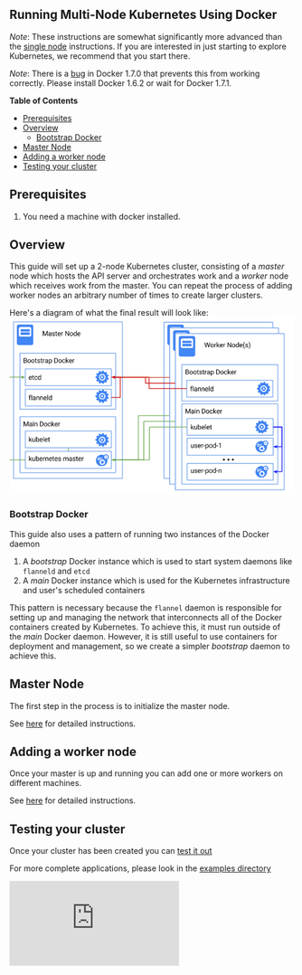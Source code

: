 <!-- BEGIN MUNGE: UNVERSIONED_WARNING -->


<!-- END MUNGE: UNVERSIONED_WARNING -->
Running Multi-Node Kubernetes Using Docker
------------------------------------------

_Note_:
These instructions are somewhat significantly more advanced than the [single node](docker.md) instructions.  If you are
interested in just starting to explore Kubernetes, we recommend that you start there.

_Note_:
There is a [bug](https://github.com/docker/docker/issues/14106) in Docker 1.7.0 that prevents this from working correctly.
Please install Docker 1.6.2 or wait for Docker 1.7.1.

**Table of Contents**

- [Prerequisites](#prerequisites)
- [Overview](#overview)
  - [Bootstrap Docker](#bootstrap-docker)
- [Master Node](#master-node)
- [Adding a worker node](#adding-a-worker-node)
- [Testing your cluster](#testing-your-cluster)

## Prerequisites

1. You need a machine with docker installed.

## Overview

This guide will set up a 2-node Kubernetes cluster, consisting of a _master_ node which hosts the API server and orchestrates work
and a _worker_ node which receives work from the master.  You can repeat the process of adding worker nodes an arbitrary number of
times to create larger clusters.

Here's a diagram of what the final result will look like:
![Kubernetes Single Node on Docker](k8s-docker.png)

### Bootstrap Docker

This guide also uses a pattern of running two instances of the Docker daemon
   1) A _bootstrap_ Docker instance which is used to start system daemons like `flanneld` and `etcd`
   2) A _main_ Docker instance which is used for the Kubernetes infrastructure and user's scheduled containers

This pattern is necessary because the `flannel` daemon is responsible for setting up and managing the network that interconnects
all of the Docker containers created by Kubernetes.  To achieve this, it must run outside of the _main_ Docker daemon.  However,
it is still useful to use containers for deployment and management, so we create a simpler _bootstrap_ daemon to achieve this.

## Master Node

The first step in the process is to initialize the master node.

See [here](docker-multinode/master.md) for detailed instructions.

## Adding a worker node

Once your master is up and running you can add one or more workers on different machines.

See [here](docker-multinode/worker.md) for detailed instructions.

## Testing your cluster

Once your cluster has been created you can [test it out](docker-multinode/testing.md)

For more complete applications, please look in the [examples directory](../../examples/)<!-- TAG IS_VERSIONED -->


<!-- BEGIN MUNGE: GENERATED_ANALYTICS -->
[![Analytics](https://kubernetes-site.appspot.com/UA-36037335-10/GitHub/docs/getting-started-guides/docker-multinode.md?pixel)]()
<!-- END MUNGE: GENERATED_ANALYTICS -->
